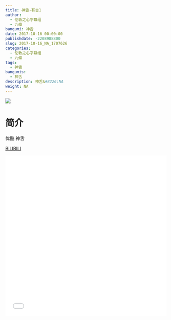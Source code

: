 ```yaml
---
title: 神舌-有吉1
author: 
  - 伦敦之心字幕组
  - 九條
bangumi: 神舌
date: 2017-10-16 00:00:00
publishdate: -2208988800
slug: 2017-10-16_NA_1707626
categories: 
  - 伦敦之心字幕组
  - 九條
tags: 
  - 神舌
bangumis: 
  - 神舌
description: 神舌&#8226;NA
weight: NA
---
```


![](https://i.imgur.com/x5s25lp.png)

# 简介  
优酷 神舌

  [BILIBILI](https://www.bilibili.com/video/av1707626/)


<div class="vcontainer">  <iframe class='video' src="//www.bilibili.com/blackboard/player.html?cid=2607044&aid=1707626" width="100%" height="500" frameborder="0" allowfullscreen="allowfullscreen"></iframe></div>
